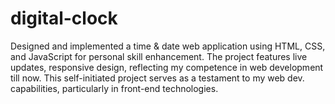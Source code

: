 # digital-clock
Designed and implemented a time &amp; date web application using HTML, CSS, and JavaScript for personal skill enhancement. The project features live updates, responsive design, reflecting my competence in web development till now. This self-initiated project serves as a testament to my web dev. capabilities, particularly in front-end technologies.
